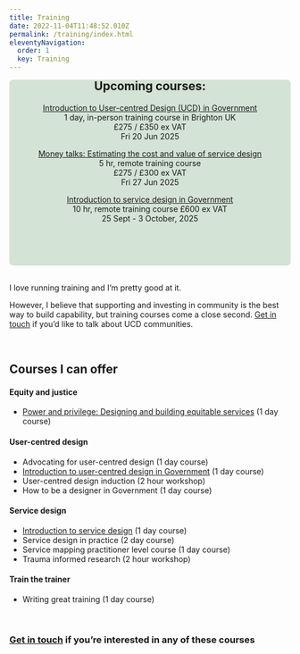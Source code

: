 ```yaml
---
title: Training
date: 2022-11-04T11:48:52.010Z
permalink: /training/index.html
eleventyNavigation:
  order: 1
  key: Training
---
```

<div style="padding: 20px; background-color: #d3e3d5; border-radius: 7px">
<header style="margin-top: -50px;">

## Upcoming courses:

[Introduction to User-centred Design (UCD) in Government](https://www.tickettailor.com/events/claragreo/1683896)\
1 day, in-person training course in Brighton UK\
£275 / £350 ex VAT\
Fri 20 Jun 2025  

[Money talks: Estimating the cost and value of service design](https://www.tickettailor.com/events/ignaciaandclara/1656762)\
5 hr, remote training course\
£275 / £300 ex VAT\
Fri 27 Jun 2025

[Introduction to service design in Government](https://www.tickettailor.com/events/ignaciaandclara/1656747)\
10 hr, remote training course 
£600 ex VAT\
25 Sept - 3 October, 2025

<p></div>
<br />

I love running training and I’m pretty good at it. 

However, I believe that supporting and investing in community is the best way to build capability, but training courses come a close second. [Get in touch](/contact/index.html) if you’d like to talk about UCD communities. 

<br />

## Courses I can offer

#### Equity and justice

* [Power and privilege: Designing and building equitable services](https://docs.google.com/document/d/1kAlQ9hp3AwUjRV_ov6E2T2Ix28IAzdEH_ENbwW13pUk/edit#heading=h.ssskjtmeglh0) (1 day course)

#### User-centred design

* Advocating for user-centred design (1 day course)
* [Introduction to user-centred design in Government](https://www.tickettailor.com/events/claragreo/1683896) (1 day course)
* User-centred design induction (2 hour workshop)
* How to be a designer in Government (1 day course)

#### Service design

* [Introduction to service design](https://www.claragreo.com/posts/introduction-to-service-design-in-government:-remote-training-course-(pound600-ex-vat)/) (1 day course)
* Service design in practice (2 day course)
* Service mapping practitioner level course (1 day course)
* Trauma informed research (2 hour workshop)

#### Train the trainer

* Writing great training (1 day course)

<br />

### [Get in touch](/contact/index.html) if you’re interested in any of these courses
